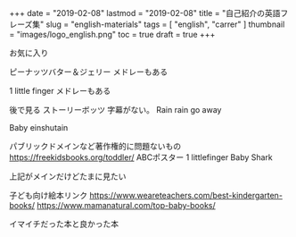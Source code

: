 +++
date = "2019-02-08"
lastmod = "2019-02-08"
title = "自己紹介の英語フレーズ集"
slug = "english-materials"
tags = [
  "english",
  "carrer"
]
thumbnail = "images/logo_english.png"
toc = true
draft = true
+++


お気に入り

ピーナッツバター＆ジェリー
メドレーもある

1 little finger
メドレーもある

後で見る
ストーリーボッツ
字幕がない。
Rain rain go away

Baby einshutain


パブリックドメインなど著作権的に問題ないもの
https://freekidsbooks.org/toddler/
ABCポスター
1 littlefinger
Baby Shark


上記がメインだけどたまに見たい

子ども向け絵本リンク
https://www.weareteachers.com/best-kindergarten-books/
https://www.mamanatural.com/top-baby-books/

イマイチだった本と良かった本


